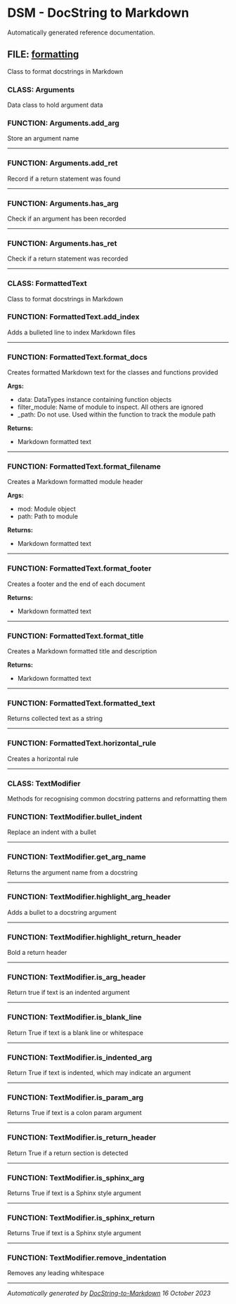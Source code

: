 # DSM - DocString to Markdown

Automatically generated reference documentation.


## FILE: [formatting](formatting.py)

Class to format docstrings in Markdown

### CLASS: Arguments

Data class to hold argument data

### FUNCTION: Arguments.add_arg

Store an argument name


---

### FUNCTION: Arguments.add_ret

Record if a return statement was found


---

### FUNCTION: Arguments.has_arg

Check if an argument has been recorded


---

### FUNCTION: Arguments.has_ret

Check if a return statement was recorded


---

### CLASS: FormattedText

Class to format docstrings in Markdown

### FUNCTION: FormattedText.add_index

Adds a bulleted line to index Markdown files


---

### FUNCTION: FormattedText.format_docs

Creates formatted Markdown text for the classes and functions
provided

**Args:**
- data: DataTypes instance containing function objects
- filter_module: Name of module to inspect. All others are ignored
- _path: Do not use. Used within the function to track the module path

**Returns:**
- Markdown formatted text



---

### FUNCTION: FormattedText.format_filename

Creates a Markdown formatted module header

**Args:**
- mod: Module object
- path: Path to module

**Returns:**
- Markdown formatted text



---

### FUNCTION: FormattedText.format_footer

Creates a footer and the end of each document

**Returns:**
- Markdown formatted text



---

### FUNCTION: FormattedText.format_title

Creates a Markdown formatted title and description

**Returns:**
- Markdown formatted text



---

### FUNCTION: FormattedText.formatted_text

Returns collected text as a string


---

### FUNCTION: FormattedText.horizontal_rule

Creates a horizontal rule


---

### CLASS: TextModifier

Methods for recognising common docstring patterns and reformatting them

### FUNCTION: TextModifier.bullet_indent

Replace an indent with a bullet


---

### FUNCTION: TextModifier.get_arg_name

Returns the argument name from a docstring


---

### FUNCTION: TextModifier.highlight_arg_header

Adds a bullet to a docstring argument


---

### FUNCTION: TextModifier.highlight_return_header

Bold a return header


---

### FUNCTION: TextModifier.is_arg_header

Return true if text is an indented argument


---

### FUNCTION: TextModifier.is_blank_line

Return True if text is a blank line or whitespace


---

### FUNCTION: TextModifier.is_indented_arg

Return True if text is indented, which may indicate an argument


---

### FUNCTION: TextModifier.is_param_arg

Returns True if text is a colon param argument


---

### FUNCTION: TextModifier.is_return_header

Return True if a return section is detected


---

### FUNCTION: TextModifier.is_sphinx_arg

Returns True if text is a Sphinx style argument


---

### FUNCTION: TextModifier.is_sphinx_return

Returns True if text is a Sphinx style argument


---

### FUNCTION: TextModifier.remove_indentation

Removes any leading whitespace


---



*Automatically generated by [DocString-to-Markdown](https://github.com/j-lucas-d/DocString-to-Markdown) 16 October 2023*
